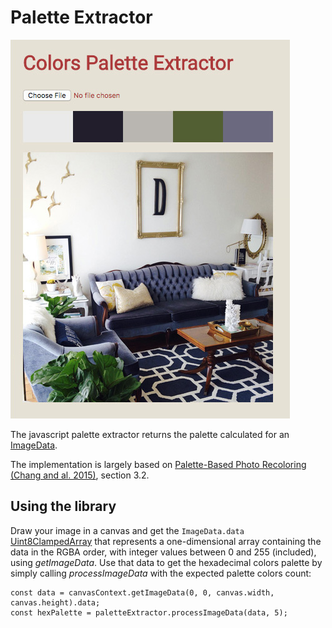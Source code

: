 # Palette Extractor

![Palette Extractor](palette_demo_example.jpg?raw=true)

The javascript palette extractor returns the palette calculated for an [ImageData](https://developer.mozilla.org/en-US/docs/Web/API/ImageData).

The implementation is largely based on [Palette-Based Photo Recoloring (Chang and al. 2015)](http://gfx.cs.princeton.edu/pubs/Chang_2015_PPR/chang2015-palette_small.pdf), section 3.2.

## Using the library

Draw your image in a canvas and get the `ImageData.data` [Uint8ClampedArray](https://developer.mozilla.org/en-US/docs/Web/API/ImageData) that represents a one-dimensional array containing the data in the RGBA order, with integer values between 0 and 255 (included), using *getImageData*.
Use that data to get the hexadecimal colors palette by simply calling *processImageData* with the expected palette colors count:
```
const data = canvasContext.getImageData(0, 0, canvas.width, canvas.height).data;
const hexPalette = paletteExtractor.processImageData(data, 5);
```
